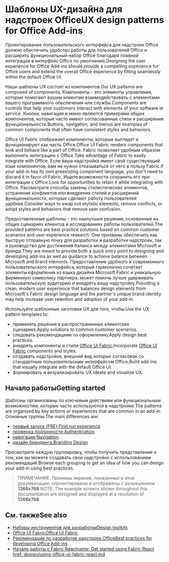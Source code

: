 # <a name="ux-design-patterns-for-office-add-ins"></a><span data-ttu-id="b0fb2-101">Шаблоны UX-дизайна для надстроек Office</span><span class="sxs-lookup"><span data-stu-id="b0fb2-101">UX design patterns for Office Add-ins</span></span>

<span data-ttu-id="b0fb2-102">Проектирование пользовательского интерфейса для надстроек Office должно обеспечить удобство работы для пользователей Office и расширить функциональный набор Office благодаря плавной интеграции в интерфейс Office по умолчанию.</span><span class="sxs-lookup"><span data-stu-id="b0fb2-102">Designing the user experience for Office Add-ins should provide a compelling experience for Office users and extend the overall Office experience by fitting seamlessly within the default Office UI.</span></span>  

<span data-ttu-id="b0fb2-103">Наши шаблоны UX состоят из компонентов.</span><span class="sxs-lookup"><span data-stu-id="b0fb2-103">Our UX patterns are composed of components.</span></span> <span data-ttu-id="b0fb2-104">Компоненты - это элементы управления, которые помогают вашим клиентам взаимодействовать с элементами вашего программного обеспечения или службы.</span><span class="sxs-lookup"><span data-stu-id="b0fb2-104">Components are controls that help your customers interact with elements of your software or service.</span></span> <span data-ttu-id="b0fb2-105">Кнопки, навигация и меню являются примерами общих компонентов, которые часто имеют согласованные стили и расширения функциональности.</span><span class="sxs-lookup"><span data-stu-id="b0fb2-105">Buttons, navigation, and menus are examples of common components that often have consistent styles and behaviors.</span></span>

<span data-ttu-id="b0fb2-106">Office UI Fabric отображает компоненты, которые выглядят и функционируют как часть Office.</span><span class="sxs-lookup"><span data-stu-id="b0fb2-106">Office UI Fabric renders components that look and behave like a part of Office.</span></span> <span data-ttu-id="b0fb2-107">Fabric позволяет удобным образом выполнять интеграцию с Office.</span><span class="sxs-lookup"><span data-stu-id="b0fb2-107">Take advantage of Fabric to easily integrate with Office.</span></span> <span data-ttu-id="b0fb2-108">Если ваша надстройка имеет свой существующий язык компонентов, вам не нужно отказываться от него в пользу Fabric.</span><span class="sxs-lookup"><span data-stu-id="b0fb2-108">If your add-in has its own preexisting component language, you don't need to discard it in favor of Fabric.</span></span> <span data-ttu-id="b0fb2-109">Ищите возможности сохранить его при интеграции с Office.</span><span class="sxs-lookup"><span data-stu-id="b0fb2-109">Look for opportunities to retain it while integrating with Office.</span></span> <span data-ttu-id="b0fb2-110">Рассмотрите способы замены стилистических элементов, устранения конфликтов или внедрения стилей и расширений функциональности, которые сделают работу пользователей удобнее.</span><span class="sxs-lookup"><span data-stu-id="b0fb2-110">Consider ways to swap out stylistic elements, remove conflicts, or adopt styles and behaviors that remove user confusion.</span></span>

<span data-ttu-id="b0fb2-111">Предоставленные шаблоны - это наилучшие решения, основанные на общих сценариях клиентов и исследованиях работы пользователей.</span><span class="sxs-lookup"><span data-stu-id="b0fb2-111">The provided patterns are best practice solutions based on common customer scenarios and user experience research.</span></span> <span data-ttu-id="b0fb2-112">Они призваны обеспечить как быструю отправную точку для разработки и разработки надстроек, так и руководство для достижения баланса между элементами Microsoft и бренда.</span><span class="sxs-lookup"><span data-stu-id="b0fb2-112">They are meant to provide both a quick entry point to designing and developing add-ins as well as guidance to achieve balance between Microsoft and brand elements.</span></span> <span data-ttu-id="b0fb2-113">Предоставление удобного и современного пользовательского интерфейса, который гармонично сочетает элементы оформления из языка дизайна Microsoft Fabric и уникальную фирменную символику партнера, может помочь лучше удерживать пользовательскую аудиторию и внедрять вашу надстройку.</span><span class="sxs-lookup"><span data-stu-id="b0fb2-113">Providing a clean, modern user experience that balances design elements from Microsoft's Fabric design language and the partner's unique brand identity may help increase user retention and adoption of your add-in.</span></span>

<span data-ttu-id="b0fb2-114">Используйте шаблонные заготовки UX для того, чтобы:</span><span class="sxs-lookup"><span data-stu-id="b0fb2-114">Use the UX pattern templates to:</span></span>

* <span data-ttu-id="b0fb2-115">применять решения в распространенных клиентских сценариях;</span><span class="sxs-lookup"><span data-stu-id="b0fb2-115">Apply solutions to common customer scenarios.</span></span>
* <span data-ttu-id="b0fb2-116">следовать рекомендациям по оформлению;</span><span class="sxs-lookup"><span data-stu-id="b0fb2-116">Apply design best practices.</span></span>
* <span data-ttu-id="b0fb2-117">внедрять компоненты и стили [Office UI Fabric](https://developer.microsoft.com/en-us/fabric#/get-started);</span><span class="sxs-lookup"><span data-stu-id="b0fb2-117">Incorporate [Office UI Fabric](https://developer.microsoft.com/en-us/fabric#/get-started) components and styles.</span></span>
* <span data-ttu-id="b0fb2-118">создавать надстройки, внешний вид которых согласован со стандартным пользовательским интерфейсом Office;</span><span class="sxs-lookup"><span data-stu-id="b0fb2-118">Build add-ins that visually integrate with the default Office UI.</span></span>
* <span data-ttu-id="b0fb2-119">формировать и визуализировать UX.</span><span class="sxs-lookup"><span data-stu-id="b0fb2-119">Ideate and visualize UX.</span></span>


## <a name="getting-started"></a><span data-ttu-id="b0fb2-120">Начало работы</span><span class="sxs-lookup"><span data-stu-id="b0fb2-120">Getting started</span></span>

<span data-ttu-id="b0fb2-121">Шаблоны организованы по ключевым действиям или функциональным возможностям, которые часто используются в надстройке.</span><span class="sxs-lookup"><span data-stu-id="b0fb2-121">The patterns are organized by key actions or experiences that are common in an add-in.</span></span> <span data-ttu-id="b0fb2-122">Основные группы:</span><span class="sxs-lookup"><span data-stu-id="b0fb2-122">The main differences are:</span></span>

* [<span data-ttu-id="b0fb2-123">первый запуск (FRE);</span><span class="sxs-lookup"><span data-stu-id="b0fb2-123">First run experience</span></span>](../design/first-run-experience-patterns.md)
* [<span data-ttu-id="b0fb2-124">проверка подлинности;</span><span class="sxs-lookup"><span data-stu-id="b0fb2-124">Authentication</span></span>](../design/authentication-patterns.md)
* [<span data-ttu-id="b0fb2-125">навигация;</span><span class="sxs-lookup"><span data-stu-id="b0fb2-125">Navigation</span></span>](../design/navigation-patterns.md)
* [<span data-ttu-id="b0fb2-126">дизайн брендинга.</span><span class="sxs-lookup"><span data-stu-id="b0fb2-126">Branding Design</span></span>](../design/branding-patterns.md)

<span data-ttu-id="b0fb2-127">Просмотрите каждую группировку, чтобы получить представление о том, как вы можете создавать свои надстройки с использованием рекомендаций.</span><span class="sxs-lookup"><span data-stu-id="b0fb2-127">Browse each grouping to get an idea of how you can design your add-in using best practices.</span></span>



><span data-ttu-id="b0fb2-128">ПРИМЕЧАНИЕ. Примеры экранов, показанных в этой документации, спроектированы и отображены с разрешением **1366x768**.</span><span class="sxs-lookup"><span data-stu-id="b0fb2-128">NOTE: The example screens shown throughout this documentation are designed and displayed at a resolution of **1366x768**</span></span>




## <a name="see-also"></a><span data-ttu-id="b0fb2-129">См. также</span><span class="sxs-lookup"><span data-stu-id="b0fb2-129">See also</span></span>
* [<span data-ttu-id="b0fb2-130">Наборы инструментов для разработки</span><span class="sxs-lookup"><span data-stu-id="b0fb2-130">Design toolkits</span></span>](design-toolkits.md)
* [<span data-ttu-id="b0fb2-131">Office UI Fabric</span><span class="sxs-lookup"><span data-stu-id="b0fb2-131">Office UI Fabric</span></span>](https://developer.microsoft.com/en-us/fabric)
* [<span data-ttu-id="b0fb2-132">Рекомендации по разработке надстроек Office</span><span class="sxs-lookup"><span data-stu-id="b0fb2-132">Best practices for developing Office Add-ins</span></span>](https://docs.microsoft.com/en-us/office/dev/add-ins/concepts/add-in-development-best-practices)
* [<span data-ttu-id="b0fb2-133">Начало работы с Fabric React</span><span class="sxs-lookup"><span data-stu-id="b0fb2-133">name: Get started using Fabric React href: design/using-office-ui-fabric-react.md</span></span>](https://docs.microsoft.com/en-us/office/dev/add-ins/design/using-office-ui-fabric-react)
